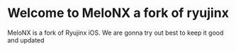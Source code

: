 # Welcome to MeloNX a fork of ryujinx
MeloNX is a fork of Ryujinx iOS. We are gonna try out best to keep it good and updated

